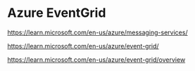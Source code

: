 # Azure EventGrid

https://learn.microsoft.com/en-us/azure/messaging-services/

https://learn.microsoft.com/en-us/azure/event-grid/

https://learn.microsoft.com/en-us/azure/event-grid/overview
